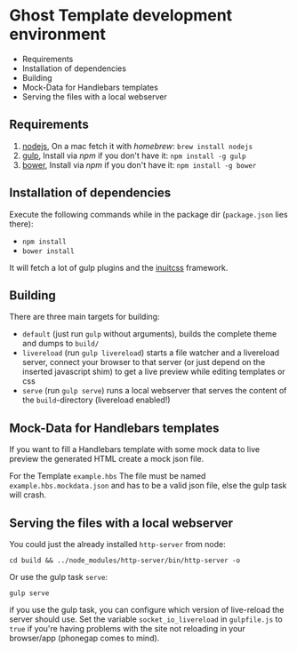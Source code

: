 # Ghost Template development environment

<!-- MarkdownTOC -->

- Requirements
- Installation of dependencies
- Building
- Mock-Data for Handlebars templates
- Serving the files with a local webserver

<!-- /MarkdownTOC -->

## Requirements

1. [nodejs](http://nodejs.org),
    On a mac fetch it with _homebrew_: `brew install nodejs`
2. [gulp](http://gulpjs.com),
    Install via _npm_ if you don't have it: `npm install -g gulp`
3. [bower](http://bower.io),
    Install via _npm_ if you don't have it: `npm install -g bower`

## Installation of dependencies

Execute the following commands while in the package dir (`package.json` lies there):
- `npm install`
- `bower install`

It will fetch a lot of gulp plugins and the [inuitcss](https://github.com/inuitcss) framework.

## Building

There are three main targets for building:
- `default` (just run `gulp` without arguments), builds the complete theme and dumps to `build/`
- `livereload` (run `gulp livereload`) starts a file watcher and a livereload server, connect your browser to that server (or just depend on the inserted javascript shim) to get a live preview while editing templates or css
- `serve` (run `gulp serve`) runs a local webserver that serves the content of the `build`-directory (livereload enabled!)

## Mock-Data for Handlebars templates

If you want to fill a Handlebars template with some mock data to live preview the generated HTML create a mock json file.

For the Template `example.hbs` The file must be named `example.hbs.mockdata.json` and has to be a valid json file, else the gulp task will crash.

## Serving the files with a local webserver

You could just the already installed `http-server` from node:

```
cd build && ../node_modules/http-server/bin/http-server -o
```

Or use the gulp task `serve`:

```
gulp serve
```

if you use the gulp task, you can configure which version of live-reload the server should use. Set the variable `socket_io_livereload` in `gulpfile.js` to  `true` if you're having problems with the site not reloading in your browser/app (phonegap comes to mind).

